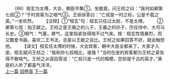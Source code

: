 　　（86）桓玄为太傅，大会，朝臣毕集①。坐裁竟，问王桢之曰：“我何如卿第七叔②？”于时宾客为之咽气③。王徐徐答曰：“亡叔是一时之标，公是千载之英。”一坐欢然。
　　【注释】①“桓玄”句：桓玄只任过太尉，不是太傅。
　　②卿第七叔：指王献之。王桢之是王徽之的儿子，王羲之的孙子，历任侍中、大司马长史。③咽气：气塞，屏气，这里指紧张得喘不过气来。按：桓玄性情暴烈，而又酷爱书画，喜欢二王书法，总是以王献之自比。王桢之如果回答不好，就会触怒他。
　　【译文】桓玄任太傅的时候，大会宾客，朝中大臣全都来了。大家才入座，桓玄就问王桢之：“我和你七叔相比，谁强？”当时在座的宾客都为王桢之紧张得不敢喘气。王桢之从容回答说：“亡叔只是一代的楷模，您却是千古的英才。”满座的人听了都喜气洋洋。
<br>[上一篇](09_85) [回卷首](09_00) [下一篇](09_87)
